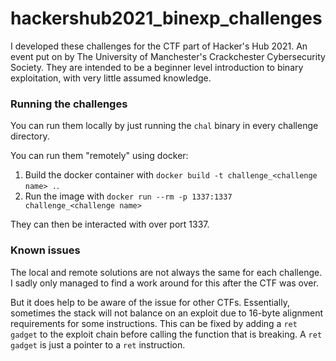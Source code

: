 # hackershub2021_binexp_challenges

I developed these challenges for the CTF part of Hacker's Hub 2021.
An event put on by The University of Manchester's Crackchester Cybersecurity Society.
They are intended to be a beginner level introduction to binary exploitation, with very little assumed knowledge.

### Running the challenges

You can run them locally by just running the `chal` binary in every challenge directory.

You can run them "remotely" using docker:
1. Build the docker container with `docker build -t challenge_<challenge name> .`.
2. Run the image with `docker run --rm -p 1337:1337 challenge_<challenge name>`

They can then be interacted with over port 1337.

### Known issues
The local and remote solutions are not always the same for each challenge.
I sadly only managed to find a work around for this after the CTF was over.

But it does help to be aware of the issue for other CTFs.
Essentially, sometimes the stack will not balance on an exploit due to 16-byte alignment requirements for some instructions.
This can be fixed by adding a `ret gadget` to the exploit chain before calling the function that is breaking.
A `ret gadget` is just a pointer to a `ret` instruction.
